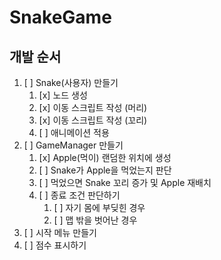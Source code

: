# SnakeGame
## 개발 순서
1. [ ] Snake(사용자) 만들기
   1. [x] 노드 생성
   2. [x] 이동 스크립트 작성 (머리)
   3. [x] 이동 스크립트 작성 (꼬리)
   4. [ ] 애니메이션 적용
2. [ ] GameManager 만들기
   1. [x] Apple(먹이) 랜덤한 위치에 생성
   2. [ ] Snake가 Apple을 먹었는지 판단
   3. [ ] 먹었으면 Snake 꼬리 증가 및 Apple 재배치
   4. [ ] 종료 조건 판단하기
      1. [ ] 자기 몸에 부딪힌 경우
      2. [ ] 맵 밖을 벗어난 경우
3. [ ] 시작 메뉴 만들기
4. [ ] 점수 표시하기